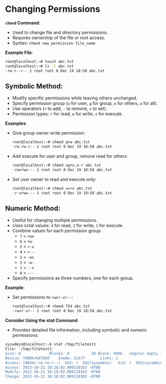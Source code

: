 # Changing Permissions

**`chmod` Command**:
- Used to change file and directory permissions.
- Requires ownership of the file or root access.
- Syntax: `chmod new_permission file_name`

**Example File**:
```bash
root@localhost:~# touch abc.txt
root@localhost:~# ls -l abc.txt                                                 
-rw-r--r-- 1 root root 0 Dec 19 18:58 abc.txt
```

## Symbolic Method:
- Modify specific permissions while leaving others unchanged.
- Specify permission group (`u` for user, `g` for group, `o` for others, `a` for all).
- Use operators (`+` to add, `-` to remove, ` = ` to set).
- Permission types: `r` for read, `w` for write, `x` for execute.

**Examples**:
- Give group owner write permission:
  ```bash
  root@localhost:~# chmod g+w abc.txt
  -rw-rw-r-- 1 root root 0 Dec 19 18:58 abc.txt
  ```
- Add execute for user and group, remove read for others:
  ```bash
  root@localhost:~# chmod ug+x,o-r abc.txt
  -rwxrwx--- 1 root root 0 Dec 19 18:58 abc.txt
  ```
- Set user owner to read and execute only:
  ```bash
  root@localhost:~# chmod u=rx abc.txt
  -r-xrwx--- 1 root root 0 Dec 19 18:58 abc.txt
  ```

## Numeric Method:
- Useful for changing multiple permissions.
- Uses octal values: `4` for read, `2` for write, `1` for execute.
- Combine values for each permission group:
  - `7` = `rwx`
  - `6` = `rw-`
  - `5` = `r-x`
  - `4` = `r--`
  - `3` = `-wx`
  - `2` = `-w-`
  - `1` = `--x`
  - `0` = `---`
- Specify permissions as three numbers, one for each group.

**Example**:
- Set permissions to `rwxr-xr--`:
  ```bash
  root@localhost:~# chmod 754 abc.txt
  -rwxr-xr-- 1 root root 0 Dec 19 18:58 abc.txt
  ```

**Consider Using the stat Command**:
- Provides detailed file information, including symbolic and numeric permissions:
```bash
sysadmin@localhost:~$ stat /tmp/filetest1
File: `/tmp/filetest1'
Size: 0         	Blocks: 0          IO Block: 4096   regular empty file
Device: fd00h/64768d	Inode: 31477       Links: 1
Access: (0664/-rw-rw-r--)  Uid: (  502/sysadmin)   Gid: (  503/sysadmin)
Access: 2013-10-21 10:18:02.809118163 -0700
Modify: 2013-10-21 10:18:02.809118163 -0700
Change: 2013-10-21 10:18:02.809118163 -0700
```
